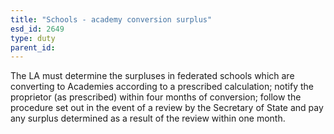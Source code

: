 ```yaml
---
title: "Schools - academy conversion surplus"
esd_id: 2649
type: duty
parent_id:  
---
```


The LA must determine the surpluses in federated schools which are converting to Academies according to a prescribed calculation;  notify the proprietor (as prescribed) within four months of conversion; follow the procedure set out in the event of a review by the Secretary of State and pay any surplus determined as a result of the review within one month.

